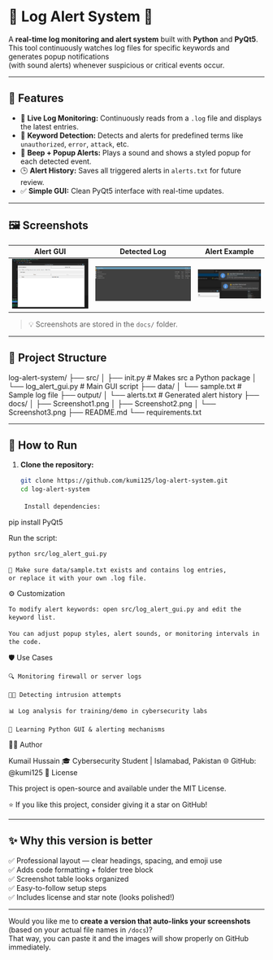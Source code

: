# 🔔 Log Alert System 📜

A **real-time log monitoring and alert system** built with **Python** and **PyQt5**.  
This tool continuously watches log files for specific keywords and generates popup notifications  
(with sound alerts) whenever suspicious or critical events occur.

---

## 🚀 Features

- 📖 **Live Log Monitoring:** Continuously reads from a `.log` file and displays the latest entries.  
- 🧠 **Keyword Detection:** Detects and alerts for predefined terms like `unauthorized`, `error`, `attack`, etc.  
- 🔔 **Beep + Popup Alerts:** Plays a sound and shows a styled popup for each detected event.  
- 🕒 **Alert History:** Saves all triggered alerts in `alerts.txt` for future review.  
- ✅ **Simple GUI:** Clean PyQt5 interface with real-time updates.

---

## 🖼️ Screenshots

| Alert GUI | Detected Log | Alert Example |
|------------|---------------|----------------|
| ![Alert GUI](docs/Screenshot1.png) | ![Detected Log](docs/Screenshot2.png) | ![Alert Example](docs/Screenshot3.png) |

> 💡 Screenshots are stored in the `docs/` folder.

---

## 📂 Project Structure

log-alert-system/
├── src/
│ ├── init.py # Makes src a Python package
│ └── log_alert_gui.py # Main GUI script
├── data/
│ └── sample.txt # Sample log file
├── output/
│ └── alerts.txt # Generated alert history
├── docs/
│ ├── Screenshot1.png
│ ├── Screenshot2.png
│ └── Screenshot3.png
├── README.md
└── requirements.txt


---

## 🔧 How to Run

1. **Clone the repository:**
   ```bash
   git clone https://github.com/kumi125/log-alert-system.git
   cd log-alert-system

    Install dependencies:

pip install PyQt5

Run the script:

    python src/log_alert_gui.py

    📌 Make sure data/sample.txt exists and contains log entries,
    or replace it with your own .log file.

⚙️ Customization

    To modify alert keywords: open src/log_alert_gui.py and edit the keyword list.

    You can adjust popup styles, alert sounds, or monitoring intervals in the code.

🛡️ Use Cases

    🔍 Monitoring firewall or server logs

    🧑‍💻 Detecting intrusion attempts

    📊 Log analysis for training/demo in cybersecurity labs

    🧠 Learning Python GUI & alerting mechanisms

👨‍💻 Author

Kumail Hussain
🎓 Cybersecurity Student | Islamabad, Pakistan
🌐 GitHub: @kumi125
📜 License

This project is open-source and available under the MIT License.

⭐ If you like this project, consider giving it a star on GitHub!


---

## ✨ Why this version is better

✅ Professional layout — clear headings, spacing, and emoji use  
✅ Adds code formatting + folder tree block  
✅ Screenshot table looks organized  
✅ Easy-to-follow setup steps  
✅ Includes license and star note (looks polished!)  

---

Would you like me to **create a version that auto-links your screenshots** (based on your actual file names in `/docs`)?  
That way, you can paste it and the images will show properly on GitHub immediately.
